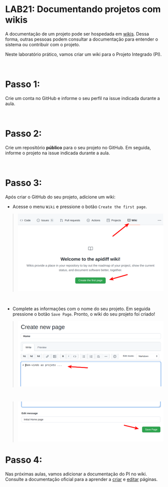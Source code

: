 # LAB21: Documentando projetos com wikis

A documentação de um projeto pode ser hospedada em [wikis](https://docs.github.com/pt/communities/documenting-your-project-with-wikis/about-wikis). Dessa forma, outras pessoas podem consultar a documentação para entender o sistema ou contribuir com o projeto.

Neste laboratório prático, vamos criar um wiki para o Projeto Integrado (PI).

</br>

# Passo 1:

Crie um conta no GitHub e informe o seu perfil na issue indicada durante a aula.

</br>

# Passo 2:

Crie um repositório __público__ para o seu projeto no GitHub. Em seguida, informe o projeto na issue indicada durante a aula.

</br>

# Passo 3:

Após criar o GitHub do seu projeto, adicione um wiki:

* Acesse o menu ``Wiki`` e pressione o botão ``Create the first page``.

> <img src="imagens/create_wiki.png"  width="600"/>

</br>

* Complete as informações com o nome do seu projeto. Em seguida pressione o botão ``Save Page``. Pronto, o wiki do seu projeto foi criado!

> <img src="imagens/wiki_first_page.png"  width="600"/>

</br>

> <img src="imagens/wiki_save_page.png"  width="600"/>



# Passo 4:

Nas próximas aulas, vamos adicionar a documentação do PI no wiki. Consulte a documentação oficial para a aprender a [criar](https://docs.github.com/pt/communities/documenting-your-project-with-wikis/adding-or-editing-wiki-pages) e [editar](https://docs.github.com/pt/communities/documenting-your-project-with-wikis/editing-wiki-content) páginas.

